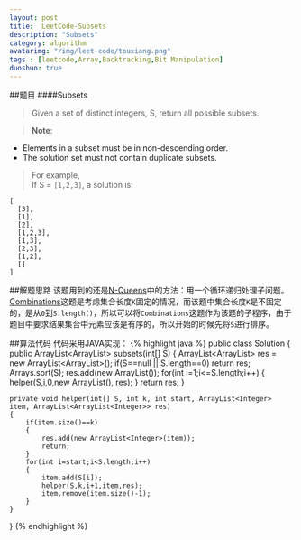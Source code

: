 ```yaml
---
layout: post
title:  LeetCode-Subsets
description: "Subsets"
category: algorithm
avatarimg: "/img/leet-code/touxiang.png"
tags : [leetcode,Array,Backtracking,Bit Manipulation]
duoshuo: true
---
```

##题目
####Subsets
>Given a set of distinct integers, S, return all possible subsets.

>**Note**:    
* Elements in a subset must be in non-descending order.   
* The solution set must not contain duplicate subsets.

>For example,   
>If S = `[1,2,3]`, a solution is:
>
	[
	  [3],
	  [1],
	  [2],
	  [1,2,3],
	  [1,3],
	  [2,3],
	  [1,2],
	  []
	]

<!-- more -->
	
##解题思路
该题用到的还是[N-Queens][1]中的方法：用一个循环递归处理子问题。[Combinations][2]这题是考虑集合长度`K`固定的情况，而该题中集合长度`K`是不固定的，是从`0`到`S.length()`，所以可以将`Combinations`这题作为该题的子程序，由于题目中要求结果集合中元素应该是有序的，所以开始的时候先将`S`进行排序。

##算法代码
代码采用JAVA实现：
{% highlight java %}
public class Solution {
    public ArrayList<ArrayList<Integer>> subsets(int[] S) {
        ArrayList<ArrayList<Integer>> res = new ArrayList<ArrayList<Integer>>(); 
        if(S==null || S.length==0)
        	return res;
        Arrays.sort(S);
        res.add(new ArrayList<Integer>());
        for(int i=1;i<=S.length;i++)
        {
        	helper(S,i,0,new ArrayList<Integer>(), res); 
        }
        return res;
    }

    private void helper(int[] S, int k, int start, ArrayList<Integer> item, ArrayList<ArrayList<Integer>> res)  
    {  
        if(item.size()==k)  
        {  
            res.add(new ArrayList<Integer>(item));  
            return;  
        }  
        for(int i=start;i<S.length;i++)  
        {  
            item.add(S[i]);  
            helper(S,k,i+1,item,res);  
            item.remove(item.size()-1);  
        }  
    }
}
{% endhighlight %}

[1]:http://pisxw.com/algorithm/N-Queens.html
[2]:http://pisxw.com/algorithm/Combinations.html